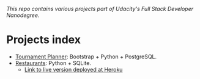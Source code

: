 _This repo contains various projects part of Udacity's Full Stack Developer Nanodegree._

# Projects index

* [Tournament Planner](https://github.com/OscarDoc/fullstack-nanodegree-vm/tree/master/vagrant/tournament): Bootstrap + Python + PostgreSQL.
* [Restaurants](https://github.com/OscarDoc/fullstack-nanodegree-vm/tree/master/vagrant/restaurants): Python + SQLite.
  * [Link to live version deployed at Heroku](https://oscardoc-restaurant-menu.herokuapp.com)
